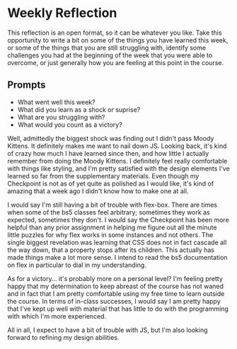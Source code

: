 # Weekly Reflection
This reflection is an open format, so it can be whatever you like. Take this opportunity to write a bit on some of the things you have learned this week, or some of the things that you are still struggling with, identify some challenges you had at the beginning of the week that you were able to overcome, or just generally how you are feeling at this point in the course.

## Prompts
- What went well this week?
- What did you learn as a shock or suprise?
- What are you struggling with?
- What would you count as a victory?

Well, admittedly the biggest shock was finding out I didn't pass Moody Kittens. It definitely makes me want to nail down JS. Looking back, it's kind of crazy how much I have learned since then, and how little I actually remember from doing the Moody Kittens. I definitely feel really comfortable with things like styling, and I'm pretty satisfied with the design elements I've learned so far from the supplementary materials. Even though my Checkpoint is not as of yet quite as polished as I would like, it's kind of amazing that a week ago I didn't know how to make one at all.

I would say I'm still having a bit of trouble with flex-box. There are times when some of the bs5 classes feel arbitrary; sometimes they work as expected, sometimes they don't. I would say the Checkpoint has been more helpful than any prior assignment in helping me figure out all the minute little puzzles for why flex works in some instances and not others. The single biggest revelation was learning that CSS does not in fact cascade all the way down, that a property stops after its children. This actually has made things make a lot more sense. I intend to read the bs5 documentation on flex in particular to dial in my understanding.

As for a victory... it's probably more on a personal level? I'm feeling pretty happy that my determination to keep abreast of the course has not waned and in fact that I am pretty comfortable using my free time to learn outside the course. In terms of in-class successes, I would say I am pretty happy that I've kept up well with material that has little to do with the programming with which I'm more experienced.

All in all, I expect to have a bit of trouble with JS, but I'm also looking forward to refining my design abilities.